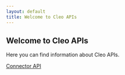 ```yaml
---
layout: default
title: Welcome to Cleo APIs
---
```

## Welcome to Cleo APIs

Here you can find information about Cleo APIs.

[Connector API](/cleo.github.io/APIs/connector/index.html)


